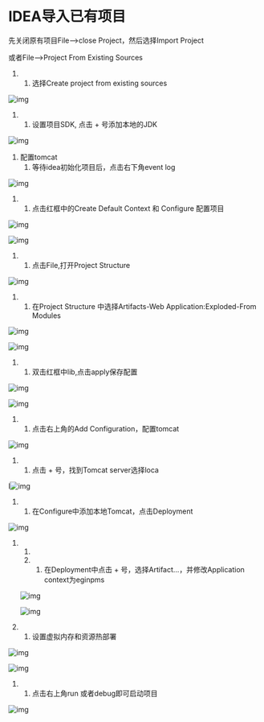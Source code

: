 # IDEA导入已有项目

先关闭原有项目File-->close Project，然后选择Import Project

或者File-->Project From Existing Sources

1. 1. 选择Create project from existing sources

![img](https://img-blog.csdnimg.cn/20190129110549735.png)

1. 1. 设置项目SDK, 点击 + 号添加本地的JDK

![img](https://img-blog.csdnimg.cn/20190129110835670.png)

1. 配置tomcat
   1. 等待idea初始化项目后，点击右下角event log

![img](https://img-blog.csdnimg.cn/20190129110847719.png)

1. 1. 点击红框中的Create Default Context 和 Configure 配置项目



![img](https://img-blog.csdnimg.cn/20190129110859523.png?x-oss-process=image/watermark,type_ZmFuZ3poZW5naGVpdGk,shadow_10,text_aHR0cHM6Ly9ibG9nLmNzZG4ubmV0L01vbnN0YXJfaHU=,size_16,color_FFFFFF,t_70)

![img](https://img-blog.csdnimg.cn/20190129110917731.png?x-oss-process=image/watermark,type_ZmFuZ3poZW5naGVpdGk,shadow_10,text_aHR0cHM6Ly9ibG9nLmNzZG4ubmV0L01vbnN0YXJfaHU=,size_16,color_FFFFFF,t_70)

1. 1. 点击File,打开Project Structure

![img](https://img-blog.csdnimg.cn/20190129110924387.png)

1. 1. 在Project Structure 中选择Artifacts-Web Application:Exploded-From Modules

![img](https://img-blog.csdnimg.cn/2019012911095414.png?x-oss-process=image/watermark,type_ZmFuZ3poZW5naGVpdGk,shadow_10,text_aHR0cHM6Ly9ibG9nLmNzZG4ubmV0L01vbnN0YXJfaHU=,size_16,color_FFFFFF,t_70)

![img](https://img-blog.csdnimg.cn/20190129111002763.png)

1. 1. 双击红框中lib,点击apply保存配置

![img](https://img-blog.csdnimg.cn/20190129111020770.png)

![img](https://img-blog.csdnimg.cn/20190129111028812.png)

1. 1. 点击右上角的Add Configuration，配置tomcat

![img](https://img-blog.csdnimg.cn/20190129111035232.png)

1. 1. 点击 + 号，找到Tomcat server选择loca

l![img](https://img-blog.csdnimg.cn/20190129112500595.png?x-oss-process=image/watermark,type_ZmFuZ3poZW5naGVpdGk,shadow_10,text_aHR0cHM6Ly9ibG9nLmNzZG4ubmV0L01vbnN0YXJfaHU=,size_16,color_FFFFFF,t_70)

1. 1. 在Configure中添加本地Tomcat，点击Deployment

![img](https://img-blog.csdnimg.cn/20190129112508404.png?x-oss-process=image/watermark,type_ZmFuZ3poZW5naGVpdGk,shadow_10,text_aHR0cHM6Ly9ibG9nLmNzZG4ubmV0L01vbnN0YXJfaHU=,size_16,color_FFFFFF,t_70)

1. 1. 
   2. 1. 在Deployment中点击 + 号，选择Artifact...，并修改Application context为eginpms

   ![img](https://img-blog.csdnimg.cn/2019012911251548.png)

   ![img](https://img-blog.csdnimg.cn/20190129112522797.png?x-oss-process=image/watermark,type_ZmFuZ3poZW5naGVpdGk,shadow_10,text_aHR0cHM6Ly9ibG9nLmNzZG4ubmV0L01vbnN0YXJfaHU=,size_16,color_FFFFFF,t_70)

1. 1. 设置虚拟内存和资源热部署

![img](https://img-blog.csdnimg.cn/20190129112529930.png)



![img](https://img-blog.csdnimg.cn/2019012911253673.png?x-oss-process=image/watermark,type_ZmFuZ3poZW5naGVpdGk,shadow_10,text_aHR0cHM6Ly9ibG9nLmNzZG4ubmV0L01vbnN0YXJfaHU=,size_16,color_FFFFFF,t_70)

 

1. 1. 点击右上角run 或者debug即可启动项目

 

![img](https://img-blog.csdnimg.cn/20190129112544942.png)